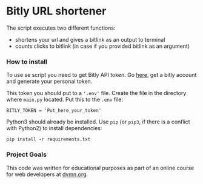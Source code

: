 # Bitly URL shortener

The script executes two different functions:
* shortens your url and gives a bitlink as an output to terminal
* counts clicks to bitlink (in case if you provided bitlink as an argument)

### How to install

To use se script you need to get Bitly API token. Go [here](https://app.bitly.com/settings/api/), get a bitly account and generate your personal token.

This token you should put to a ```'.env'``` file. Create the file in the directory where ``main.py`` located. Put this to the ``.env`` file:
```
BITLY_TOKEN = 'Put_here_your_token'
```

Python3 should already be installed. 
Use `pip` (or `pip3`, if there is a conflict with Python2) to install dependencies:
```
pip install -r requirements.txt
```

### Project Goals

This code was written for educational purposes as part of an online course for web developers at [dvmn.org](https://dvmn.org/).